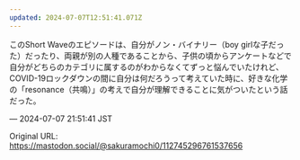 ```yaml
---
updated: 2024-07-07T12:51:41.071Z
---
```


<p>このShort Waveのエピソードは、自分がノン・バイナリー（boy girlな子だった）だったり、両親が別の人種であることから、子供の頃からアンケートなどで自分がどちらのカテゴリに属するのがわからなくてずっと悩んでいたけれど、COVID-19ロックダウンの間に自分は何だろうって考えていた時に、好きな化学の「resonance（共鳴）」の考えで自分が理解できることに気がついたという話だった。</p>

&mdash; 2024-07-07 21:51:41 JST

Original URL: https://mastodon.social/@sakuramochi0/112745296761537656
